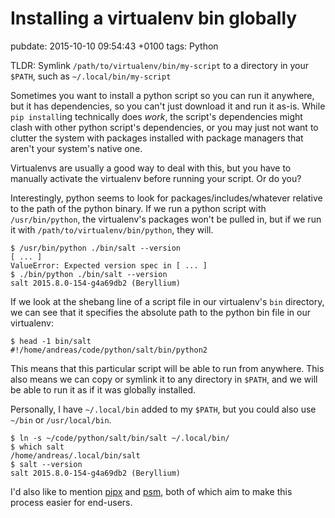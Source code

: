 # Installing a virtualenv bin globally
pubdate: 2015-10-10 09:54:43 +0100
tags: Python

TLDR: Symlink `/path/to/virtualenv/bin/my-script` to a directory in your `$PATH`, such as `~/.local/bin/my-script`

Sometimes you want to install a python script so you can run it anywhere, but it has dependencies, so you can't just download it and run it as-is. While `pip install`ing technically does *work*, the script's dependencies might clash with other python script's dependencies, or you may just not want to clutter the system with packages installed with package managers that aren't your system's native one.

Virtualenvs are usually a good way to deal with this, but you have to manually activate the virtualenv before running your script. Or do you?

Interestingly, python seems to look for packages/includes/whatever relative to the path of the python binary. If we run a python script with `/usr/bin/python`, the virtualenv's packages won't be pulled in, but if we run it with `/path/to/virtualenv/bin/python`, they will.

	$ /usr/bin/python ./bin/salt --version
	[ ... ]
	ValueError: Expected version spec in [ ... ]
	$ ./bin/python ./bin/salt --version
	salt 2015.8.0-154-g4a69db2 (Beryllium)

If we look at the shebang line of a script file in our virtualenv's `bin` directory, we can see that it specifies the absolute path to the python bin file in our virtualenv:

	$ head -1 bin/salt
	#!/home/andreas/code/python/salt/bin/python2

This means that this particular script will be able to run from anywhere. This also means we can copy or symlink it to any directory in `$PATH`, and we will be able to run it as if it was globally installed.

Personally, I have `~/.local/bin` added to my `$PATH`, but you could also use `~/bin` or `/usr/local/bin`.

	$ ln -s ~/code/python/salt/bin/salt ~/.local/bin/
	$ which salt
	/home/andreas/.local/bin/salt
	$ salt --version
	salt 2015.8.0-154-g4a69db2 (Beryllium)

I'd also like to mention [pipx](https://github.com/pipxproject/pipx) and [psm](https://github.com/anlutro/psm), both of which aim to make this process easier for end-users.
